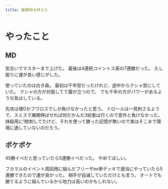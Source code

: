 ```yaml
---
title: 義務MDを終えた
---
```


# やったこと

## MD

気合いでマスターまで上げた。
最後は4連続コイントス表の7連勝だった。
久し振りに運が良い感じがした。

使っていたのは白き森。
最初は千年型だったけれど、途中からクシャ型にしていた。
クシャの方が対面してて腹が立つので。
でも千年の方がパワーがあるような気はしている。

先攻は増Gかフワロスでしか負けなかったと思う。
ドロールは一見刺さるようで、スミスで展開伸ばせれば何だかんだ3妨害は行くので意外と負けなかった。
抹殺用に1枚刺してたけど、それを使って勝った記憶が無いので実はそこまで環境に適していないのだろう。

## ポケポケ

45勝イベだと思っていたら5連勝イベだった。
やめてほしい。

フカマルのイベント周回用に組んだフリーザex単デッキで適当にやっていたら5連勝できたので運が良かった。
相手が自滅していただけとも言う。
オートでも勝てるように組んでいるから地力は高いのかもしれない。
